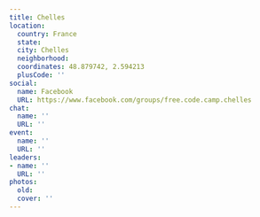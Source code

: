 ```yaml
---
title: Chelles
location:
  country: France
  state: 
  city: Chelles
  neighborhood: 
  coordinates: 48.879742, 2.594213
  plusCode: ''
social:
  name: Facebook
  URL: https://www.facebook.com/groups/free.code.camp.chelles
chat:
  name: ''
  URL: ''
event:
  name: ''
  URL: ''
leaders:
- name: ''
  URL: ''
photos:
  old: 
  cover: ''
---
```

